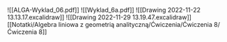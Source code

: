 ![[ALGA-Wyklad_06.pdf]]
![[Wyklad_6a.pdf]]
![[Drawing 2022-11-22 13.13.17.excalidraw]]
![[Drawing 2022-11-29 13.19.47.excalidraw]]
[[Notatki/Algebra liniowa z geometrią analityczną/Ćwiczenia/Ćwiczenia 8/Ćwiczenia 8]]
